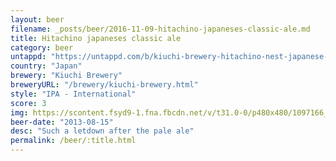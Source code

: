 ```yaml
---
layout: beer
filename: _posts/beer/2016-11-09-hitachino-japaneses-classic-ale.md
title: Hitachino japaneses classic ale
category: beer
untappd: "https://untappd.com/b/kiuchi-brewery-hitachino-nest-japanese-classic-ale/867"
country: "Japan"
brewery: "Kiuchi Brewery"
breweryURL: "/brewery/kiuchi-brewery.html"
style: "IPA - International"
score: 3
img: https://scontent.fsyd9-1.fna.fbcdn.net/v/t31.0-0/p480x480/1097166_10151854990343745_429136882_o.jpg?_nc_cat=111&_nc_sid=e007fa&_nc_ohc=MvxKPkVm7SYAX9TPsD_&_nc_ht=scontent.fsyd9-1.fna&tp=6&oh=323115f8a07b75db841266f0c83772a2&oe=5F93275F
beer-date: "2013-08-15"
desc: "Such a letdown after the pale ale"
permalink: /beer/:title.html
---
```


